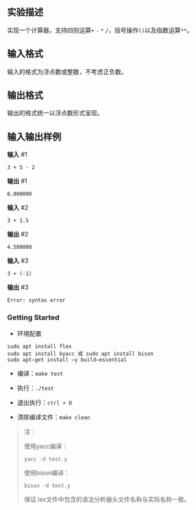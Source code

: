 ## 实验描述

实现一个计算器，支持四则运算`+` `-` `*` `/`，括号操作`()`以及指数运算`**`。

## 输入格式

输入的格式为浮点数或整数，不考虑正负数。

## 输出格式

输出的格式统一以浮点数形式呈现。

## 输入输出样例

**输入** #1

```
3 + 5 - 2
```

**输出** #1

```
6.000000
```

**输入** #2

```
3 + 1.5
```

**输出** #2

```
4.500000
```

**输入** #3

```
3 + (-1)
```

**输出** #3

```
Error: syntax error 
```

### Getting Started

- 环境配置

```shell
sudo apt install flex
sudo apt install byacc 或 sudo apt install bison
sudo apt−get install −y build−essential
```

- 编译：`make test`
- 执行：`./test`  
- 退出执行：`ctrl + D`

- 清除编译文件：`make clean`

> 注：
>
> 使用yacc编译：
>
> ```
> yacc -d test.y
> ```
>
> 使用bison编译：
>
> ```
> bison -d test.y
> ```
>
> 保证.lex文件中包含的语法分析器头文件名称与实际名称一致。